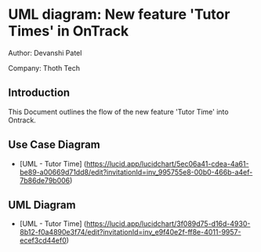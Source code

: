 # UML diagram: New feature 'Tutor Times' in OnTrack

Author: Devanshi Patel

Company: Thoth Tech

## Introduction

This Document outlines the flow of the new feature 'Tutor Time' into Ontrack.

## Use Case Diagram

- [UML - Tutor Time] (<https://lucid.app/lucidchart/5ec06a41-cdea-4a61-be89-a00669d71dd8/edit?invitationId=inv_995755e8-00b0-466b-a4ef-7b86de79b006>)

## UML Diagram

- [UML - Tutor Time] (<https://lucid.app/lucidchart/3f089d75-d16d-4930-8b12-f0a4890e3f74/edit?invitationId=inv_e9f40e2f-ff8e-4011-9957-ecef3cd44ef0>)
